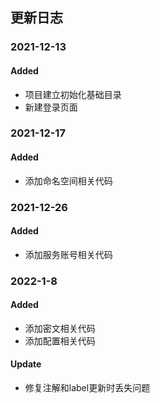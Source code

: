 ## 更新日志

### 2021-12-13

#### Added

- 项目建立初始化基础目录
- 新建登录页面

### 2021-12-17

#### Added

- 添加命名空间相关代码


### 2021-12-26

#### Added

- 添加服务账号相关代码


### 2022-1-8

#### Added

- 添加密文相关代码
- 添加配置相关代码

#### Update

- 修复注解和label更新时丢失问题
